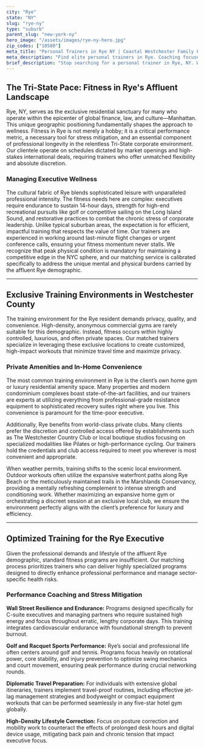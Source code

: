 ```yaml
---
city: "Rye"
state: "NY"
slug: "rye-ny"
type: "suburb"
parent_slug: "new-york-ny"
hero_image: "/assets/images/rye-ny-hero.jpg"
zip_codes: ["10580"]
meta_title: "Personal Trainers in Rye NY | Coastal Westchester Family Fitness"
meta_description: "Find elite personal trainers in Rye. Coaching focused on family wellness, waterfront club training, and private residential gyms."
brief_description: "Stop searching for a personal trainer in Rye, NY. We connect high-net-worth individuals and corporate executives with vetted, elite fitness professionals who understand your demanding Tri-State schedule. Whether you need in-home sessions overlooking Long Island Sound, discreet training at your Westchester Country Club, or tailored virtual coaching for global travel, our bespoke matching service guarantees results without compromising your time. Start your fitness journey today and optimize performance in your demanding Rye lifestyle."
---
```

## The Tri-State Pace: Fitness in Rye's Affluent Landscape

Rye, NY, serves as the exclusive residential sanctuary for many who operate within the epicenter of global finance, law, and culture—Manhattan. This unique geographic positioning fundamentally shapes the approach to wellness. Fitness in Rye is not merely a hobby; it is a critical performance metric, a necessary tool for stress mitigation, and an essential component of professional longevity in the relentless Tri-State corporate environment. Our clientele operate on schedules dictated by market openings and high-stakes international deals, requiring trainers who offer unmatched flexibility and absolute discretion. 

### Managing Executive Wellness

The cultural fabric of Rye blends sophisticated leisure with unparalleled professional intensity. The fitness needs here are complex: executives require endurance to sustain 14-hour days, strength for high-end recreational pursuits like golf or competitive sailing on the Long Island Sound, and restorative practices to combat the chronic stress of corporate leadership. Unlike typical suburban areas, the expectation is for efficient, impactful training that respects the value of time. Our trainers are experienced in working around last-minute flight changes or urgent conference calls, ensuring your fitness momentum never stalls. We recognize that peak physical condition is mandatory for maintaining a competitive edge in the NYC sphere, and our matching service is calibrated specifically to address the unique mental and physical burdens carried by the affluent Rye demographic.

---

## Exclusive Training Environments in Westchester County

The training environment for the Rye resident demands privacy, quality, and convenience. High-density, anonymous commercial gyms are rarely suitable for this demographic. Instead, fitness occurs within highly controlled, luxurious, and often private spaces. Our matched trainers specialize in leveraging these exclusive locations to create customized, high-impact workouts that minimize travel time and maximize privacy. 

### Private Amenities and In-Home Convenience

The most common training environment in Rye is the client’s own home gym or luxury residential amenity space. Many properties and modern condominium complexes boast state-of-the-art facilities, and our trainers are experts at utilizing everything from professional-grade resistance equipment to sophisticated recovery suites right where you live. This convenience is paramount for the time-poor executive. 

Additionally, Rye benefits from world-class private clubs. Many clients prefer the discretion and controlled access offered by establishments such as The Westchester Country Club or local boutique studios focusing on specialized modalities like Pilates or high-performance cycling. Our trainers hold the credentials and club access required to meet you wherever is most convenient and appropriate. 

When weather permits, training shifts to the scenic local environment. Outdoor workouts often utilize the expansive waterfront paths along Rye Beach or the meticulously maintained trails in the Marshlands Conservancy, providing a mentally refreshing complement to intense strength and conditioning work. Whether maximizing an expansive home gym or orchestrating a discreet session at an exclusive local club, we ensure the environment perfectly aligns with the client’s preference for luxury and efficiency.

---

## Optimized Training for the Rye Executive

Given the professional demands and lifestyle of the affluent Rye demographic, standard fitness programs are insufficient. Our matching process prioritizes trainers who can deliver highly specialized programs designed to directly enhance professional performance and manage sector-specific health risks. 

### Performance Coaching and Stress Mitigation

**Wall Street Resilience and Endurance:** Programs designed specifically for C-suite executives and managing partners who require sustained high energy and focus throughout erratic, lengthy corporate days. This training integrates cardiovascular endurance with foundational strength to prevent burnout. 

**Golf and Racquet Sports Performance:** Rye’s social and professional life often centers around golf and tennis. Programs focus heavily on rotational power, core stability, and injury prevention to optimize swing mechanics and court movement, ensuring peak performance during crucial networking rounds.

**Diplomatic Travel Preparation:** For individuals with extensive global itineraries, trainers implement travel-proof routines, including effective jet-lag management strategies and bodyweight or compact equipment workouts that can be performed seamlessly in any five-star hotel gym globally. 

**High-Density Lifestyle Correction:** Focus on posture correction and mobility work to counteract the effects of prolonged desk hours and digital device usage, mitigating back pain and chronic tension that impact executive focus.